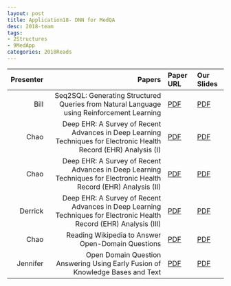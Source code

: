 ```yaml
---
layout: post
title: Application18- DNN for MedQA 
desc: 2018-team
tags:
- 2Structures
- 9MedApp
categories: 2018Reads
---
```



| Presenter | Papers | Paper URL| Our Slides |
| -----: | ---------------------------: | :----- | :----- |
| Bill | Seq2SQL: Generating Structured Queries from Natural Language using Reinforcement Learning | [PDF](https://arxiv.org/abs/1709.00103) |  [PDF]({{site.baseurl}}/MoreTalksTeam/bill19.01.18_seq2sql.pdf) | 
| Chao | Deep EHR: A Survey of Recent Advances in Deep Learning Techniques for Electronic Health Record (EHR) Analysis (I) | [PDF](https://arxiv.org/abs/1706.03446) |  [PDF]({{site.baseurl}}/MoreTalksTeam/chao18-DeepEHR1.pdf) | 
| Chao | Deep EHR: A Survey of Recent Advances in Deep Learning Techniques for Electronic Health Record (EHR) Analysis (II) | [PDF](https://arxiv.org/abs/1706.03446) |  [PDF]({{site.baseurl}}/MoreTalksTeam/chao18-DeepEHR2.pdf) | 
| Derrick | Deep EHR: A Survey of Recent Advances in Deep Learning Techniques for Electronic Health Record (EHR) Analysis (III) | [PDF](https://arxiv.org/abs/1706.03446) |  [PDF]({{site.baseurl}}/MoreTalksTeam/Derrick18-DeepEHRPresentation.pdf) | 
| Chao | Reading Wikipedia to Answer Open-Domain Questions | [PDF](https://arxiv.org/abs/1704.00051) |  [PDF]({{site.baseurl}}/MoreTalksTeam/Chao18-WikiQA.pdf) | 
| Jennifer | Open Domain Question Answering Using Early Fusion of Knowledge Bases and Text | [PDF](https://arxiv.org/abs/1809.00782) |  [PDF]({{site.baseurl}}/MoreTalksTeam/Jennifer18-OpenDomainQuestionAnsweringEarlyFusionKBText.pdf) | 

